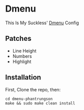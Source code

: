 # Dmenu
This Is My Suckless' [Dmenu](https://tools.suckless.org/dmenu/) Config
## Patches
- Line Height
- Numbers
- Highlight
## Installation
First, Clone the repo, then:
```
cd dmenu-phantrungson
make && sudo make clean install
```


